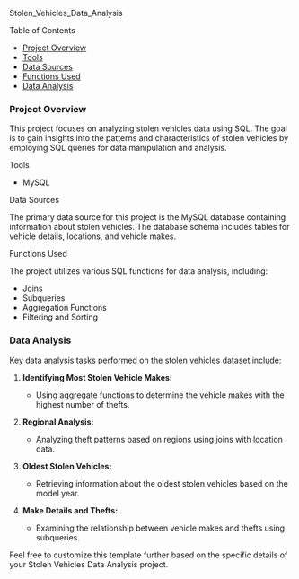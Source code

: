 Stolen_Vehicles_Data_Analysis

Table of Contents

- [Project Overview](#project-overview)
- [Tools](#tools)
- [Data Sources](#data-sources)
- [Functions Used](#functions-used)
- [Data Analysis](#data-analysis)
  
### Project Overview

This project focuses on analyzing stolen vehicles data using SQL. The goal is to gain insights into the patterns and characteristics of stolen vehicles by employing SQL queries for data manipulation and analysis.

Tools

- MySQL

Data Sources

The primary data source for this project is the MySQL database containing information about stolen vehicles. The database schema includes tables for vehicle details, locations, and vehicle makes.

Functions Used

The project utilizes various SQL functions for data analysis, including:

- Joins
- Subqueries
- Aggregation Functions
- Filtering and Sorting

### Data Analysis

Key data analysis tasks performed on the stolen vehicles dataset include:

1. **Identifying Most Stolen Vehicle Makes:**
   - Using aggregate functions to determine the vehicle makes with the highest number of thefts.

2. **Regional Analysis:**
   - Analyzing theft patterns based on regions using joins with location data.

3. **Oldest Stolen Vehicles:**
   - Retrieving information about the oldest stolen vehicles based on the model year.

4. **Make Details and Thefts:**
   - Examining the relationship between vehicle makes and thefts using subqueries.





Feel free to customize this template further based on the specific details of your Stolen Vehicles Data Analysis project.
